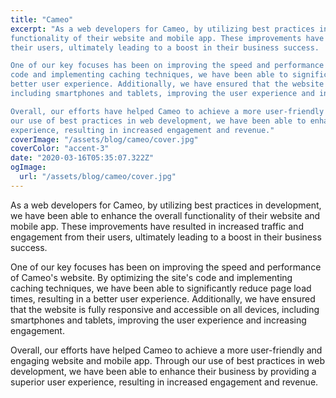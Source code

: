 ```yaml
---
title: "Cameo"
excerpt: "As a web developers for Cameo, by utilizing best practices in development, we have been able to enhance the overall
functionality of their website and mobile app. These improvements have resulted in increased traffic and engagement from
their users, ultimately leading to a boost in their business success.

One of our key focuses has been on improving the speed and performance of Cameo's website. By optimizing the site's
code and implementing caching techniques, we have been able to significantly reduce page load times, resulting in a
better user experience. Additionally, we have ensured that the website is fully responsive and accessible on all devices,
including smartphones and tablets, improving the user experience and increasing engagement.

Overall, our efforts have helped Cameo to achieve a more user-friendly and engaging website and mobile app. Through
our use of best practices in web development, we have been able to enhance their business by providing a superior user
experience, resulting in increased engagement and revenue."
coverImage: "/assets/blog/cameo/cover.jpg"
coverColor: "accent-3"
date: "2020-03-16T05:35:07.322Z"
ogImage:
  url: "/assets/blog/cameo/cover.jpg"
---
```


As a web developers for Cameo, by utilizing best practices in development, we have been able to enhance the overall
functionality of their website and mobile app. These improvements have resulted in increased traffic and engagement from
their users, ultimately leading to a boost in their business success.

One of our key focuses has been on improving the speed and performance of Cameo's website. By optimizing the site's
code and implementing caching techniques, we have been able to significantly reduce page load times, resulting in a
better user experience. Additionally, we have ensured that the website is fully responsive and accessible on all devices,
including smartphones and tablets, improving the user experience and increasing engagement.

Overall, our efforts have helped Cameo to achieve a more user-friendly and engaging website and mobile app. Through
our use of best practices in web development, we have been able to enhance their business by providing a superior user
experience, resulting in increased engagement and revenue.